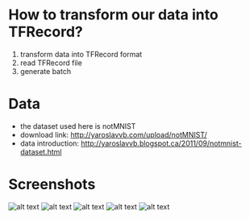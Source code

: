 # How to transform our data into TFRecord?
  1. transform data into TFRecord format
  2. read TFRecord file
  3. generate batch

  
# Data
  - the dataset used here is notMNIST
  - download link: http://yaroslavvb.com/upload/notMNIST/
  - data introduction: http://yaroslavvb.blogspot.ca/2011/09/notmnist-dataset.html
  
# Screenshots
![alt text](https://github.com/kevin28520/My-TensorFlow-tutorials/blob/master/03%20TFRecord/Images/001.JPG)
![alt text](https://github.com/kevin28520/My-TensorFlow-tutorials/blob/master/03%20TFRecord/Images/002.JPG)
![alt text](https://github.com/kevin28520/My-TensorFlow-tutorials/blob/master/03%20TFRecord/Images/003.JPG)
![alt text](https://github.com/kevin28520/My-TensorFlow-tutorials/blob/master/03%20TFRecord/Images/004.JPG)
![alt text](https://github.com/kevin28520/My-TensorFlow-tutorials/blob/master/03%20TFRecord/Images/005.JPG)

